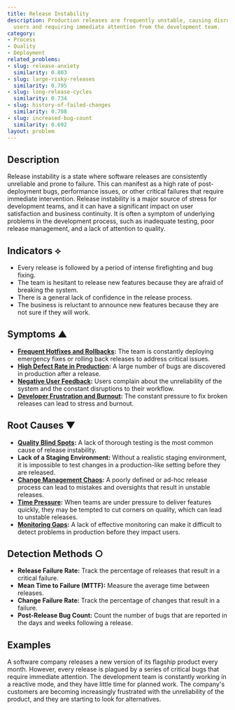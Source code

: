 ```yaml
---
title: Release Instability
description: Production releases are frequently unstable, causing disruptions for
  users and requiring immediate attention from the development team.
category:
- Process
- Quality
- Deployment
related_problems:
- slug: release-anxiety
  similarity: 0.803
- slug: large-risky-releases
  similarity: 0.795
- slug: long-release-cycles
  similarity: 0.734
- slug: history-of-failed-changes
  similarity: 0.708
- slug: increased-bug-count
  similarity: 0.692
layout: problem
---
```


## Description
Release instability is a state where software releases are consistently unreliable and prone to failure. This can manifest as a high rate of post-deployment bugs, performance issues, or other critical failures that require immediate intervention. Release instability is a major source of stress for development teams, and it can have a significant impact on user satisfaction and business continuity. It is often a symptom of underlying problems in the development process, such as inadequate testing, poor release management, and a lack of attention to quality.

## Indicators ⟡
- Every release is followed by a period of intense firefighting and bug fixing.
- The team is hesitant to release new features because they are afraid of breaking the system.
- There is a general lack of confidence in the release process.
- The business is reluctant to announce new features because they are not sure if they will work.

## Symptoms ▲
- **[Frequent Hotfixes and Rollbacks](frequent-hotfixes-and-rollbacks.md):** The team is constantly deploying emergency fixes or rolling back releases to address critical issues.
- **[High Defect Rate in Production](high-defect-rate-in-production.md):** A large number of bugs are discovered in production after a release.
- **[Negative User Feedback](negative-user-feedback.md):** Users complain about the unreliability of the system and the constant disruptions to their workflow.
- **[Developer Frustration and Burnout](developer-frustration-and-burnout.md):** The constant pressure to fix broken releases can lead to stress and burnout.

## Root Causes ▼
- **[Quality Blind Spots](quality-blind-spots.md):** A lack of thorough testing is the most common cause of release instability.
- **Lack of a Staging Environment:** Without a realistic staging environment, it is impossible to test changes in a production-like setting before they are released.
- **[Change Management Chaos](change-management-chaos.md):** A poorly defined or ad-hoc release process can lead to mistakes and oversights that result in unstable releases.
- **[Time Pressure](time-pressure.md):** When teams are under pressure to deliver features quickly, they may be tempted to cut corners on quality, which can lead to unstable releases.
- **[Monitoring Gaps](monitoring-gaps.md):** A lack of effective monitoring can make it difficult to detect problems in production before they impact users.

## Detection Methods ○
- **Release Failure Rate:** Track the percentage of releases that result in a critical failure.
- **Mean Time to Failure (MTTF):** Measure the average time between releases.
- **Change Failure Rate:** Track the percentage of changes that result in a failure.
- **Post-Release Bug Count:** Count the number of bugs that are reported in the days and weeks following a release.

## Examples
A software company releases a new version of its flagship product every month. However, every release is plagued by a series of critical bugs that require immediate attention. The development team is constantly working in a reactive mode, and they have little time for planned work. The company's customers are becoming increasingly frustrated with the unreliability of the product, and they are starting to look for alternatives.

